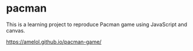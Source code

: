 # pacman

This is a learning project to reproduce Pacman game using JavaScript and canvas.

https://amelol.github.io/pacman-game/
